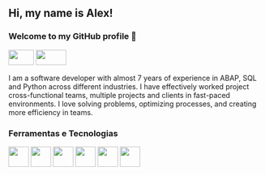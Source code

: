 ## Hi, my name is Alex! 
### Welcome to my GitHub profile 👋
<div>
<a href = "mailto:barci.jj@gmail.com"><img src="https://img.shields.io/badge/Gmail-D14836?style=for-the-badge&logo=gmail&logoColor=white" target="_blank" width="50" height="30"></a>
<a href="https://www.linkedin.com/in/alex-barci/" target="_blank"><img src="https://img.shields.io/badge/-LinkedIn-%230077B5?style=for-the-badge&logo=linkedin&logoColor=white" target="_blank" width="60" height="30"></a>   
</div>

I am a software developer with almost 7 years of experience in ABAP, SQL and Python  across different industries. I have effectively worked project cross-functional teams, multiple projects and clients in fast-paced environments. I love solving problems, optimizing processes, and creating more efficiency in teams.


### Ferramentas e Tecnologias
<div>
<img src="https://cdn.jsdelivr.net/gh/devicons/devicon/icons/django/django-plain.svg" width="40" height="40" />
<img src="https://cdn.jsdelivr.net/gh/devicons/devicon/icons/microsoftsqlserver/microsoftsqlserver-plain.svg" width="40" height="40" />
<img src="https://cdn.jsdelivr.net/gh/devicons/devicon/icons/postgresql/postgresql-original.svg" width="40" height="40" />
<img src="https://cdn.jsdelivr.net/gh/devicons/devicon/icons/python/python-original-wordmark.svg" width="40" height="40" />
<img src="https://cdn.jsdelivr.net/gh/devicons/devicon/icons/linux/linux-original.svg" width="40" height="40"/>
 <img src="https://cdn.jsdelivr.net/gh/devicons/devicon/icons/pycharm/pycharm-original-wordmark.svg" width="40" height="40" />       
</div>



<!--
**barci021/barci021** is a ✨ _special_ ✨ repository because its `README.md` (this file) appears on your GitHub profile.

Here are some ideas to get you started:

- 🔭 I’m currently working on ...
- 🌱 I’m currently learning ...
- 👯 I’m looking to collaborate on ...
- 🤔 I’m looking for help with ...
- 💬 Ask me about ...
- 📫 How to reach me: ...
- 😄 Pronouns: ...
- ⚡ Fun fact: ...
-->
